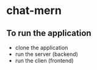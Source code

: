 # chat-mern
## To run the application 
  * clone the application
  * run the server (backend)
  * run the clien (frontend)
